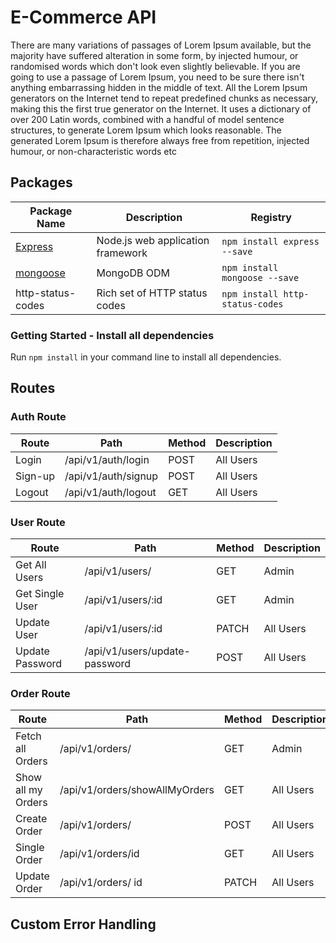 # E-Commerce API

There are many variations of passages of Lorem Ipsum available, but the majority have suffered alteration in some form, by injected humour, or randomised words which don't look even slightly believable. If you are going to use a passage of Lorem Ipsum, you need to be sure there isn't anything embarrassing hidden in the middle of text. All the Lorem Ipsum generators on the Internet tend to repeat predefined chunks as necessary, making this the first true generator on the Internet. It uses a dictionary of over 200 Latin words, combined with a handful of model sentence structures, to generate Lorem Ipsum which looks reasonable. The generated Lorem Ipsum is therefore always free from repetition, injected humour, or non-characteristic words etc

## Packages

| Package Name                        | Description                       | Registry                        |
| ----------------------------------- | --------------------------------- | ------------------------------- |
| [Express](https://expressjs.com/)   | Node.js web application framework | `npm install express --save`    |
| [mongoose](https://mongoosejs.com/) | MongoDB ODM                       | `npm install mongoose --save`   |
| http-status-codes                   | Rich set of HTTP status codes     | `npm install http-status-codes` |

### Getting Started - Install all dependencies

Run `npm install` in your command line to install all dependencies.

## Routes

### Auth Route

| Route   | Path                | Method | Description |
| ------- | ------------------- | ------ | ----------- |
| Login   | /api/v1/auth/login  | POST   | All Users   |
| Sign-up | /api/v1/auth/signup | POST   | All Users   |
| Logout  | /api/v1/auth/logout | GET    | All Users   |

### User Route

| Route           | Path                          | Method | Description |
| --------------- | ----------------------------- | ------ | ----------- |
| Get All Users   | /api/v1/users/                | GET    | Admin       |
| Get Single User | /api/v1/users/:id             | GET    | Admin       |
| Update User     | /api/v1/users/:id             | PATCH  | All Users   |
| Update Password | /api/v1/users/update-password | POST   | All Users   |

### Order Route

| Route              | Path                           | Method | Description |
| ------------------ | ------------------------------ | ------ | ----------- |
| Fetch all Orders   | /api/v1/orders/                | GET    | Admin       |
| Show all my Orders | /api/v1/orders/showAllMyOrders | GET    | All Users   |
| Create Order       | /api/v1/orders/                | POST   | All Users   |
| Single Order       | /api/v1/orders/id              | GET    | All Users   |
| Update Order       | /api/v1/orders/ id             | PATCH  | All Users   |

## Custom Error Handling
